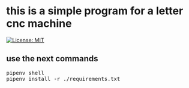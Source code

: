 # this is a simple program for a letter cnc machine
[![License: MIT](https://img.shields.io/badge/License-MIT-yellow.svg)](https://opensource.org/licenses/MIT)

## use the next commands
<pre>
pipenv shell
pipenv install -r ./requirements.txt
</pre>
